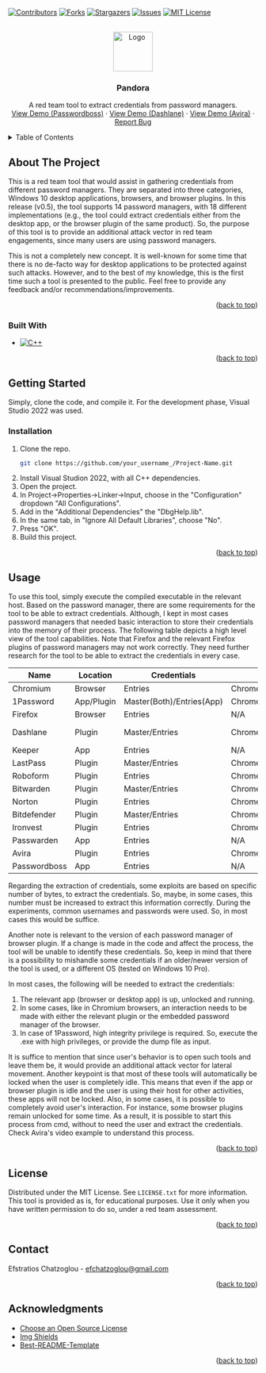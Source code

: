 <!-- Improved compatibility of back to top link: See: https://github.com/othneildrew/Best-README-Template/pull/73 -->
<a name="readme-top"></a>
<!--

<!-- PROJECT SHIELDS -->
[![Contributors][contributors-shield]][contributors-url]
[![Forks][forks-shield]][forks-url]
[![Stargazers][stars-shield]][stars-url]
[![Issues][issues-shield]][issues-url]
[![MIT License][license-shield]][license-url]



<!-- PROJECT LOGO -->
<br />
<div align="center">
  <a href="https://github.com/efchatz/pandora/images/pandora-logo.PNG">
    <img src="images/logo.png" alt="Logo" width="80" height="80">
  </a>

  <h3 align="center">Pandora</h3>

  <p align="center">
    A red team tool to extract credentials from password managers.
    <br />
    <a href="https://github.com/efchatz/pandora/videos/passwordboss">View Demo (Passwordboss)</a>
    ·
    <a href="https://github.com/efchatz/pandora/videos/dashlane">View Demo (Dashlane)</a>
    ·
    <a href="https://github.com/efchatz/pandora/videos/avira">View Demo (Avira)</a>
    ·
    <a href="https://github.com/efchatz/pandora/issues">Report Bug</a>
  </p>
</div>



<!-- TABLE OF CONTENTS -->
<details>
  <summary>Table of Contents</summary>
  <ol>
    <li>
      <a href="#about-the-project">About The Project</a>
      <ul>
        <li><a href="#built-with">Built With</a></li>
      </ul>
    </li>
    <li>
      <a href="#getting-started">Getting Started</a>
      <ul>
        <li><a href="#installation">Installation</a></li>
      </ul>
    </li>
    <li><a href="#usage">Usage</a></li>
    <li><a href="#license">License</a></li>
    <li><a href="#contact">Contact</a></li>
    <li><a href="#acknowledgments">Acknowledgments</a></li>
  </ol>
</details>



<!-- ABOUT THE PROJECT -->
## About The Project

This is a red team tool that would assist in gathering credentials from different password managers. They are separated into three categories, Windows 10 desktop applications, browsers, and browser plugins. In this release (v0.5), the tool supports 14 password managers, with 18 different implementations (e.g., the tool could extract credentials either from the desktop app, or the browser plugin of the same product). So, the purpose of this tool is to provide an additional attack vector in red team engagements, since many users are using password managers.

This is not a completely new concept. It is well-known for some time that there is no de-facto way for desktop applications to be protected against such attacks. However, and to the best of my knowledge, this is the first time such a tool is presented to the public. Feel free to provide any feedback and/or recommendations/improvements.

<p align="right">(<a href="#readme-top">back to top</a>)</p>



### Built With

* [![C++][C++]][C-url]

<p align="right">(<a href="#readme-top">back to top</a>)</p>



<!-- GETTING STARTED -->
## Getting Started

Simply, clone the code, and compile it. For the development phase, Visual Studio 2022 was used.



### Installation


1. Clone the repo.
   ```sh
   git clone https://github.com/your_username_/Project-Name.git
   ```
2. Install Visual Studion 2022, with all C++ dependencies.
3. Open the project.
4. In Project->Properties->Linker->Input, choose in the "Configuration" dropdown "All Configurations".
5. Add in the "Additional Dependencies" the "DbgHelp.lib".
6. In the same tab, in "Ignore All Default Libraries", choose "No".
7. Press "OK".
8. Build this project.

<p align="right">(<a href="#readme-top">back to top</a>)</p>



<!-- USAGE EXAMPLES -->
## Usage

To use this tool, simply execute the compiled executable in the relevant host. Based on the password manager, there are some requirements for the tool to be able to extract credentials. Although, I kept in most cases password managers that needed basic interaction to store their credentials into the memory of their process. The following table depicts a high level view of the tool capabilities. Note that Firefox and the relevant Firefox plugins of password managers may not work correctly. They need further research for the tool to be able to extract the credentials in every case.

| Name         | Location   | Credentials               | Browser             | Stability    |
|--------------|------------|---------------------------|---------------------|--------------|
| Chromium     | Browser    | Entries                   | Chrome/MSEdge/Brave | Yes          |
| 1Password    | App/Plugin | Master(Both)/Entries(App) | Chrome/Firefox      | Yes          |
| Firefox      | Browser    | Entries                   | N/A                 | No           |
| Dashlane     | Plugin     | Master/Entries            | Chrome/Firefox      | Yes (Chrome) |
| Keeper       | App        | Entries                   | N/A                 | Yes          |
| LastPass     | Plugin     | Master/Entries            | Chrome              | Yes          |
| Roboform     | Plugin     | Entries                   | Chrome              | Yes          |
| Bitwarden    | Plugin     | Master/Entries            | Chrome              | Yes          |
| Norton       | Plugin     | Entries                   | Chrome              | Yes          |
| Bitdefender  | Plugin     | Master/Entries            | Chrome              | Yes          |
| Ironvest     | Plugin     | Entries                   | Chrome              | Yes          |
| Passwarden   | App        | Entries                   | N/A                 | Yes          |
| Avira        | Plugin     | Entries                   | Chrome              | Yes          |
| Passwordboss | App        | Entries                   | N/A                 | Yes          |


Regarding the extraction of credentials, some exploits are based on specific number of bytes, to extract the credentials. So, maybe, in some cases, this number must be increased to extract this information correctly. During the experiments, common usernames and passwords were used. So, in most cases this would be suffice.

Another note is relevant to the version of each password manager of browser plugin. If a change is made in the code and affect the process, the tool will be unable to identify these credentials. So, keep in mind that there is a possibility to mishandle some credentials if an older/newer version of the tool is used, or a different OS (tested on Windows 10 Pro).

In most cases, the following will be needed to extract the credentials:
1. The relevant app (browser or desktop app) is up, unlocked and running.
2. In some cases, like in Chromium browsers, an interaction needs to be made with either the relevant plugin or the embedded password manager of the browser.
3. In case of 1Password, high integrity privilege is required. So, execute the .exe with high privileges, or provide the dump file as input.

It is suffice to mention that since user's behavior is to open such tools and leave them be, it would provide an additional attack vector for lateral movement. Another keypoint is that most of these tools will automatically be locked when the user is completely idle. This means that even if the app or browser plugin is idle and the user is using their host for other activities, these apps will not be locked. Also, in some cases, it is possible to completely avoid user's interaction. For instance, some browser plugins remain unlocked for some time. As a result, it is possible to start this process from cmd, without to need the user and extract the credentials. Check Avira's video example to understand this process.

<p align="right">(<a href="#readme-top">back to top</a>)</p>




<!-- LICENSE -->
## License

Distributed under the MIT License. See `LICENSE.txt` for more information. This tool is provided as is, for educational purposes. Use it only when you have written permission to do so, under a red team assessment.

<p align="right">(<a href="#readme-top">back to top</a>)</p>



<!-- CONTACT -->
## Contact

Efstratios Chatzoglou - efchatzoglou@gmail.com


<p align="right">(<a href="#readme-top">back to top</a>)</p>



<!-- ACKNOWLEDGMENTS -->
## Acknowledgments

* [Choose an Open Source License](https://choosealicense.com)
* [Img Shields](https://shields.io)
* [Best-README-Template](https://github.com/othneildrew/Best-README-Template)

<p align="right">(<a href="#readme-top">back to top</a>)</p>



<!-- MARKDOWN LINKS & IMAGES -->
<!-- https://www.markdownguide.org/basic-syntax/#reference-style-links -->
[contributors-shield]: https://img.shields.io/github/contributors/othneildrew/Best-README-Template.svg?style=for-the-badge
[contributors-url]: https://github.com/efchatz/pandora/graphs/contributors
[forks-shield]: https://img.shields.io/github/forks/othneildrew/Best-README-Template.svg?style=for-the-badge
[forks-url]: https://github.com/efchatz/pandora/network/members
[stars-shield]: https://img.shields.io/github/stars/othneildrew/Best-README-Template.svg?style=for-the-badge
[stars-url]: https://github.com/efchatz/pandora/stargazers
[issues-shield]: https://img.shields.io/github/issues/othneildrew/Best-README-Template.svg?style=for-the-badge
[issues-url]: https://github.com/efchatz/pandora/issues
[license-shield]: https://img.shields.io/github/license/othneildrew/Best-README-Template.svg?style=for-the-badge
[license-url]: https://github.com/efchatz/pandora/LICENSE
[product-screenshot]: images/screenshot.png
[C++]: https://img.shields.io/badge/C++-blue?style=for-the-badge&logo=c++&logoColor=white
[C-url]: https://cplusplus.com/

